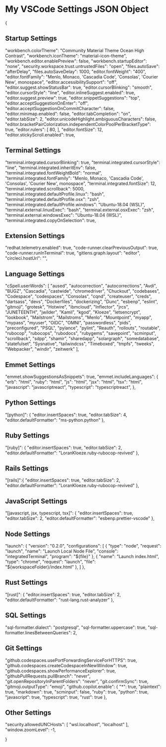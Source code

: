 # My VSCode Settings JSON Object

{

## Startup Settings

  "workbench.colorTheme": "Community Material Theme Ocean High Contrast",
  "workbench.iconTheme": "material-icon-theme",
  "workbench.editor.enablePreview": false,
  "workbench.startupEditor": "none",
  "security.workspace.trust.untrustedFiles": "open",
  "files.autoSave": "afterDelay",
  "files.autoSaveDelay": 1000,
  "editor.fontWeight": "400",
  "editor.fontFamily": "Menlo, Monaco, 'Cascadia Code', 'Consolas', 'Courier New', monospace",
  "editor.accessibilitySupport": "off",
  "editor.suggest.showStatusBar": true,
  "editor.cursorBlinking": "smooth",
  "editor.cursorStyle": "line",
  "editor.inlineSuggest.enabled": true,
  "editor.suggest.preview": true,
  "editor.snippetSuggestions": "top",
  "editor.acceptSuggestionOnEnter": "off",
  "editor.acceptSuggestionOnCommitCharacter": false,
  "editor.minimap.enabled": false,
  "editor.tabCompletion": "on",
  "editor.tabSize": 2,
  "editor.unicodeHighlight.ambiguousCharacters": false,
  "editor.bracketPairColorization.independentColorPoolPerBracketType": true,
  "editor.rulers": [ 80, ],
  "editor.fontSize": 12,
  "editor.stickyScroll.enabled": true,

## Terminal Settings

  "terminal.integrated.cursorBlinking": true,
  "terminal.integrated.cursorStyle": "line",
  "terminal.integrated.inheritEnv": false,
  "terminal.integrated.fontWeightBold": "normal",
  "terminal.integrated.fontFamily": "Menlo, Monaco, 'Cascadia Code', 'Consolas', 'Courier New', monospace",
  "terminal.integrated.fontSize": 12,
  "terminal.integrated.scrollback": 5000,
  "terminal.integrated.defaultProfile.linux": "bash",
  "terminal.integrated.defaultProfile.osx": "zsh",
  "terminal.integrated.defaultProfile.windows": "Ubuntu-18.04 (WSL)",
  "terminal.external.linuxExec": "bash",
  "terminal.external.osxExec": "zsh",
  "terminal.external.windowsExec": "Ubuntu-18.04 (WSL)",
  "terminal.integrated.copyOnSelection": true,

## Extension Settings

  "redhat.telemetry.enabled": true,
  "code-runner.clearPreviousOutput": true,
  "code-runner.runInTerminal": true,
  "gitlens.graph.layout": "editor",
  "circleci.hostUrl": "",

## Language Settings

  "cSpell.userWords": [
    "aused",
    "autocorrection",
    "autocorrections",
    "Avdi",
    "BUGZ",
    "Cascadia",
    "castwide",
    "chromedriver",
    "Chuckout",
    "codebases",
    "Codespace",
    "codespaces",
    "Consolas",
    "cqnd",
    "createuser",
    "creds",
    "dartsass",
    "devs",
    "Dockerfiles",
    "dockerizing",
    "Dunc",
    "esbenp",
    "eslint",
    "gitmoji",
    "grotesk",
    "Hotwire",
    "ibmcloud",
    "Inflector",
    "jrcs",
    "JUNETEENTH",
    "jwilder",
    "Kamil",
    "kgod",
    "Kloeze",
    "letsencrypt",
    "lookbook",
    "Mailstrom",
    "Mailstroms",
    "Menlo",
    "Mountpoint",
    "myapp",
    "mypass",
    "myuser",
    "OIDC",
    "OMNI",
    "passwordless",
    "pids",
    "preconfigured",
    "PSQL",
    "pylance",
    "pylint",
    "Reauth",
    "rollouts",
    "routable",
    "rubocop",
    "rubocops",
    "rubodocs",
    "rubygems",
    "savepoint",
    "scminput",
    "scrollback",
    "sdpp",
    "shamir",
    "sharedapp",
    "solargraph",
    "somedatabase",
    "statefulset",
    "Sysnative",
    "tailwindcss",
    "Timeboxed",
    "tmpfs",
    "tweeks",
    "Webpacker",
    "windir",
    "zeitwerk"
  ],

## Emmet Settings

  "emmet.showSuggestionsAsSnippets": true,
  "emmet.includeLanguages": {
    "erb": "html",
    "ruby": "html",
    "js": "html",
    "jsx": "html",
    "tsx": "html",
    "javascript": "javascriptreact",
    "typescript": "typescriptreact",
  },

## Python Settings

  "[python]": {
    "editor.insertSpaces": true,
    "editor.tabSize": 4,
    "editor.defaultFormatter": "ms-python.python"
  },

## Ruby Settings

  "[ruby]": {
    "editor.insertSpaces": true,
    "editor.tabSize": 2,
    "editor.defaultFormatter": "LoranKloeze.ruby-rubocop-revived"
  },

## Rails Settings

  "[rails]":{
    "editor.insertSpaces": true,
    "editor.tabSize": 2,
    "editor.defaultFormatter": "LoranKloeze.ruby-rubocop-revived"
  },

## JavaScript Settings

  "[javascript, jsx, typescript, tsx]": {
    "editor.insertSpaces": true,
    "editor.tabSize": 2,
    "editor.defaultFormatter": "esbenp.prettier-vscode"
  },

## Node Settings

  "launch": {
    "version": "0.2.0",
    "configurations": [
      {
        "type": "node",
        "request": "launch",
        "name": "Launch Local Node File",
        "console": "integratedTerminal",
        "program": "${file}"
      },
      {
        "name": "Launch index.html",
        "type": "chrome",
        "request": "launch",
        "file": "${workspaceFolder}/index.html"
      },
    ]
  },

## Rust Settings

  "[rust]": {
    "editor.insertSpaces": true,
    "editor.tabSize": 2,
    "editor.defaultFormatter": "rust-lang.rust-analyzer"
  },

## SQL Settings

  "sql-formatter.dialect": "postgresql",
  "sql-formatter.uppercase": true,
  "sql-formatter.linesBetweenQueries": 2,

## Git Settings

  "github.codespaces.usePortForwardingServiceForHTTPS": true,
  "github.codespaces.createCodespaceInNewWindow": true,
  "github.codespaces.showPerformanceExplorer": true,
  "githubPullRequests.pullBranch": "never",
  "git.openRepositoryInParentFolders": "never",
  "git.confirmSync": true,
  "gitmoji.outputType": "emoji",
  "github.copilot.enable": {
    "*": true,
    "plaintext": true,
    "markdown": true,
    "scminput": false,
    "ruby": true,
    "python": true,
    "javascript": true,
    "typescript": true,
    "rust": true
  },

## Other Settings

  "security.allowedUNCHosts": [
    "wsl.localhost",
    "localhost"
  ],
  "window.zoomLevel": -1,

}
